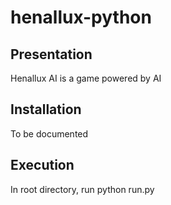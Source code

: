 # henallux-python

## Presentation
Henallux AI is a game powered by AI

## Installation
To be documented

## Execution
In root directory, run python run.py
